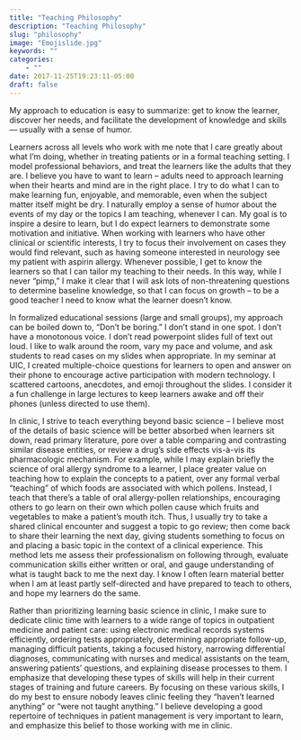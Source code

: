 ```yaml
---
title: "Teaching Philosophy"
description: "Teaching Philosophy"
slug: "philosophy"
image: "Emojislide.jpg"
keywords: ""
categories:
    - ""
date: 2017-11-25T19:23:11-05:00
draft: false
---
```

My approach to education is easy to summarize: get to know the learner, discover her needs, and facilitate the development of knowledge and skills — usually with a sense of humor. 

Learners across all levels who work with me note that I care greatly about what I’m doing, whether in treating patients or in a formal teaching setting. I model professional behaviors, and treat the learners like the adults that they are.  I believe you have to want to learn – adults need to approach learning when their hearts and mind are in the right place. I try to do what I can to make learning fun, enjoyable, and memorable, even when the subject matter itself might be dry. I naturally employ a sense of humor about the events of my day or the topics I am teaching, whenever I can. My goal is to inspire a desire to learn, but I do expect learners to demonstrate some motivation and initiative. When working with learners who have other clinical or scientific interests, I try to focus their involvement on cases they would find relevant, such as having someone interested in neurology see my patient with aspirin allergy. Whenever possible, I get to know the learners so that I can tailor my teaching to their needs. In this way,  while I never “pimp,” I make it clear that I will ask lots of non-threatening questions to determine baseline knowledge, so that I can focus on growth – to be a good teacher I need to know what the learner doesn’t know.

In formalized educational sessions (large and small groups), my approach can be boiled down to, “Don’t be boring.” I don’t stand in one spot. I don’t have a monotonous voice. I don’t read powerpoint slides full of text out loud. I like to walk around the room, vary my pace and volume, and ask students to read cases on my slides when appropriate. In my seminar at UIC, I created multiple-choice questions for learners to open and answer on their phone to encourage active participation with modern technology. I scattered cartoons, anecdotes, and emoji throughout the slides. I consider it a fun challenge in large lectures to keep learners awake and off their phones (unless directed to use them). 

In clinic, I strive to teach everything beyond basic science – I believe most of the details of basic science will be better absorbed when learners sit down, read primary literature, pore over a table comparing and contrasting similar disease entities, or review a drug’s side effects vis-à-vis its pharmacologic mechanism. For example, while I may explain briefly the science of oral allergy syndrome to a learner, I place greater value on teaching how to explain the concepts to a patient, over any formal verbal “teaching” of which foods are associated with which pollens. Instead, I teach that there’s a table of oral allergy-pollen relationships, encouraging others to go learn on their own which pollen cause which fruits and vegetables to make a patient’s mouth itch. Thus, I usually try to take a shared clinical encounter and suggest a topic to go review; then come back to share their learning the next day, giving students something to focus on and placing a basic topic in the context of a clinical experience. This method lets me assess their professionalism on following through, evaluate communication skills either written or oral, and gauge understanding of what is taught back to me the next day. I know I often learn material better when I am at least partly self-directed and have prepared to teach to others, and hope my learners do the same. 

Rather than prioritizing learning basic science in clinic, I make sure to dedicate clinic time with learners to a wide range of topics in outpatient medicine and patient care: using electronic medical records systems efficiently, ordering tests appropriately, determining appropriate follow-up, managing difficult patients, taking a focused history, narrowing differential diagnoses, communicating with nurses and medical assistants on the team, answering patients’ questions, and explaining disease processes to them. I emphasize that developing these types of skills will help in their current stages of training and future careers. By focusing on these various skills, I do my best to ensure nobody leaves clinic feeling they “haven’t learned anything” or “were not taught anything.” I believe developing a good repertoire of techniques in patient management is very important to learn, and emphasize this belief to those working with me in clinic. 

